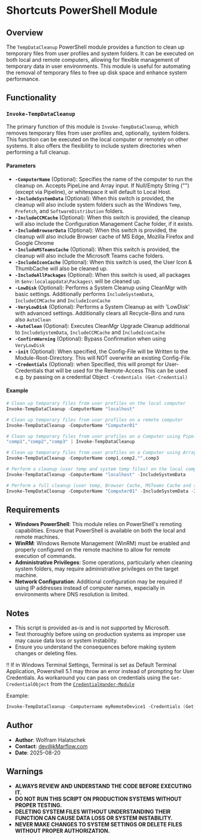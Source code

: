 # Shortcuts PowerShell Module

## Overview

The `TempDataCleanup` PowerShell module provides a function to clean up temporary files from user profiles and system folders. It can be executed on both local and remote computers, allowing for flexible management of temporary data in user environments. This module is useful for automating the removal of temporary files to free up disk space and enhance system performance.

## Functionality
### `Invoke-TempDataCleanup`

The primary function of this module is `Invoke-TempDataCleanup`, which removes temporary files from user profiles and, optionally, system folders. This function can be executed on the local computer or remotely on other systems. It also offers the flexibility to include system directories when performing a full cleanup.

#### Parameters

- **`-ComputerName`** (Optional): Specifies the name of the computer to run the cleanup on. Accepts PipeLine and Array input. If Null/Empty String ("") (except via Pipeline), or whitespace it will default to Local Host.
- **`-IncludeSystemData`** (Optional): When this switch is provided, the cleanup will also include system folders such as the Windows `Temp`, `Prefetch`, and `SoftwareDistribution` folders.
- **`-IncludeCCMCache`** (Optional): When this switch is provided, the cleanup will also include the Configuration Management Cache folder, if it exists.
- **`-IncludeBrowserData`** (Optional): When this switch is provided, the cleanup will also include Browser cache of MS Edge, Mozilla Firefox and Google Chrome
- **`-IncludeMSTeamsCache`** (Optional): When this switch is provided, the cleanup will also include the Microsoft Teams cache folders.
- **`-IncludeIconCache`** (Optional): When this switch is used, the User Icon & ThumbCache will also be cleaned up.
- **`-IncludeAllPackages`** (Optional): When this switch is used, all packages in `$env:localappdata\Packages\` will be cleaned up.
- **`-LowDisk`** (Optional): Performs a System Cleanup using CleanMgr with basic settings. Additionally performs  `IncludeSystemData`, `IncludeCCMCache` and `IncludeIconCache`
- **`-VeryLowDisk`** (Optional): Performs a System Cleanup as with 'LowDisk' with advanced settings. Additionally clears all Recycle-Bins and runs also `AutoClean`
- **`-AutoClean`** (Optional): Executes CleanMgr Upgrade Cleanup additional to `IncludeSystemData`, `IncludeCCMCache` and `IncludeIconCache`
- **`-ConfirmWarning`** (Optional): Bypass Confirmation when using `VeryLowDisk`
- **`-init`** (Optional): When specified, the Config-File will be Written to the Module-Root-Directory. This will NOT overwrite an existing Config-File.
- **`-Credentials`** (Optional): when Specified, this will prompt for User-Credentials that will be used for the Remote-Access
This can be used e.g. by passing on a credential Object `-Credentials (Get-Credential)`


#### Example

```PowerShell
# Clean up temporary files from user profiles on the local computer
Invoke-TempDataCleanup -ComputerName "localhost"

# Clean up temporary files from user profiles on a remote computer
Invoke-TempDataCleanup -ComputerName "Computer01"

# Clean up temporary files from user profiles on a Computer using Pipeline (will not default to localhost if $Null or empty)
"comp1","comp2","comp3" | Invoke-TempDataCleanup

# Clean up temporary files from user profiles on a Computer using Array (will default to localhost if element is null or empty "")
Invoke-TempDataCleanup -ComputerName comp1,comp2,"",comp3

# Perform a cleanup (user temp and system temp files) on the local computer
Invoke-TempDataCleanup -ComputerName "localhost" -IncludeSystemData

# Perform a full cleanup (user temp, Browser Cache, MSTeams Cache and system temp files) on a remote computer
Invoke-TempDataCleanup -ComputerName "Computer01" -IncludeSystemData -IncludeBrowserData -IncludeMSTeamsCache
```

## Requirements

- **Windows PowerShell**: This module relies on PowerShell's remoting capabilities. Ensure that PowerShell is available on both the local and remote machines.
- **WinRM**: Windows Remote Management (WinRM) must be enabled and properly configured on the remote machine to allow for remote execution of commands.
- **Administrative Privileges**: Some operations, particularly when cleaning system folders, may require administrative privileges on the target machine.
- **Network Configuration**: Additional configuration may be required if using IP addresses instead of computer names, especially in environments where DNS resolution is limited.

## Notes

- This script is provided as-is and is not supported by Microsoft.
- Test thoroughly before using on production systems as improper use may cause data loss or system instability.
- Ensure you understand the consequences before making system changes or deleting files.

 :bangbang: If in Windows Terminal Settings, Terminal is set as Default Terminal Application, Powershell 5.1 may throw an error instead of prompting for User Credentials. As workaround you can pass on credentials using the `Get-CredentialObject` from the [`CredentialHander-Module`](https://github.com/halatsWol/PowerShell-Tools/tree/main/modules/CredentialHandler)

  Example:
 ```Powershell
 Invoke-TempDataCleanup -Computername myRemoteDevice1 -Credentials (Get-CredentialObject)
 ```

## Author

- **Author**: Wolfram Halatschek
- **Contact**: dev@kMarflow.com
- **Date**: 2025-08-20

## Warnings

- **ALWAYS REVIEW AND UNDERSTAND THE CODE BEFORE EXECUTING IT.**
- **DO NOT RUN THIS SCRIPT ON PRODUCTION SYSTEMS WITHOUT PROPER TESTING.**
- **DELETING SYSTEM FILES WITHOUT UNDERSTANDING THEIR FUNCTION CAN CAUSE DATA LOSS OR SYSTEM INSTABILITY.**
- **NEVER MAKE CHANGES TO SYSTEM SETTINGS OR DELETE FILES WITHOUT PROPER AUTHORIZATION.**